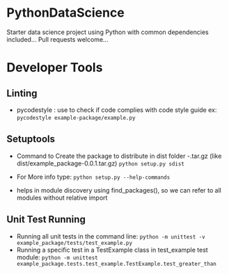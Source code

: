 # PythonDataScience
Starter data science project using Python with common dependencies included...  Pull requests welcome...


# Developer Tools
## Linting
- pycodestyle <filename>: use to check if code complies with code style guide
ex: `pycodestyle example-package/example.py`

## Setuptools
- Command to Create the package to distribute in dist folder <ProjectName>-<version>.tar.gz (like dist/example_package-0.0.1.tar.gz)
`python setup.py sdist`
- For More info type:
`python setup.py --help-commands`

- helps in module discovery using find_packages(), so we can refer to all modules without relative import

## Unit Test Running
- Running all unit tests in the command line:
`python -m unittest -v example_package/tests/test_example.py`
- Running a specific test in a TestExample class in test_example test module:
`python -m unittest example_package.tests.test_example.TestExample.test_greater_than`